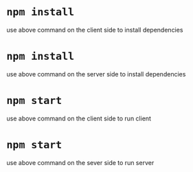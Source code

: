 # `npm install`
use above command on the client side to install dependencies

# `npm install`
use above command on the server side to install dependencies

# `npm start`
use above command on the client side to run client

# `npm start`
use above command on the sever side to run server



